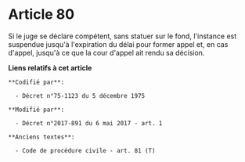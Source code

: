 # Article 80

Si le juge se déclare compétent, sans statuer sur le fond, l'instance est suspendue jusqu'à l'expiration du délai pour former
appel et, en cas d'appel, jusqu'à ce que la cour d'appel ait rendu sa décision.

**Liens relatifs à cet article**

	**Codifié par**:

	  - Décret n°75-1123 du 5 décembre 1975

	**Modifié par**:

	  - Décret n°2017-891 du 6 mai 2017 - art. 1

	**Anciens textes**:

	  - Code de procédure civile - art. 81 (T)
